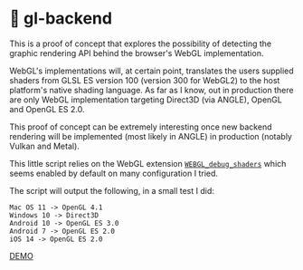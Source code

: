 # 🚪 gl-backend
This is a proof of concept that explores the possibility of detecting the graphic rendering API behind the browser's WebGL implementation.

WebGL's implementations will, at certain point, translates the users supplied shaders from GLSL ES version 100 (version 300 for WebGL2) to the host platform's native shading language. As far as I know, out in production there are only WebGL implementation targeting Direct3D (via ANGLE), OpenGL and OpenGL ES 2.0.

This proof of concept can be extremely interesting once new backend rendering will be implemented (most likely in ANGLE) in production (notably Vulkan and Metal).

This little script relies on the WebGL extension [`WEBGL_debug_shaders`](https://www.khronos.org/registry/webgl/extensions/WEBGL_debug_shaders/) which seems enabled by default on many configuration I tried.

The script will output the following, in a small test I did:
```
Mac OS 11 -> OpenGL 4.1
Windows 10 -> Direct3D
Android 10 -> OpenGL ES 3.0
Android 7 -> OpenGL ES 2.0
iOS 14 -> OpenGL ES 2.0
```

[DEMO](https://luruke.github.io/gl-backend/)